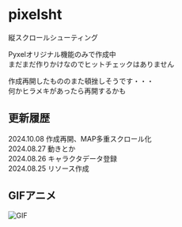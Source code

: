 # pixelsht
縦スクロールシューティング

Pyxelオリジナル機能のみで作成中  
まだまだ作りかけなのでヒットチェックはありません  
  
作成再開したもののまた頓挫しそうです・・・  
何かヒラメキがあったら再開するかも

## 更新履歴
2024.10.08 作成再開、MAP多重スクロール化  
2024.08.27 動きとか  
2024.08.26 キャラクタデータ登録  
2024.08.25 リソース作成  

## GIFアニメ
![GIF](pyxelsht_1008.gif)
